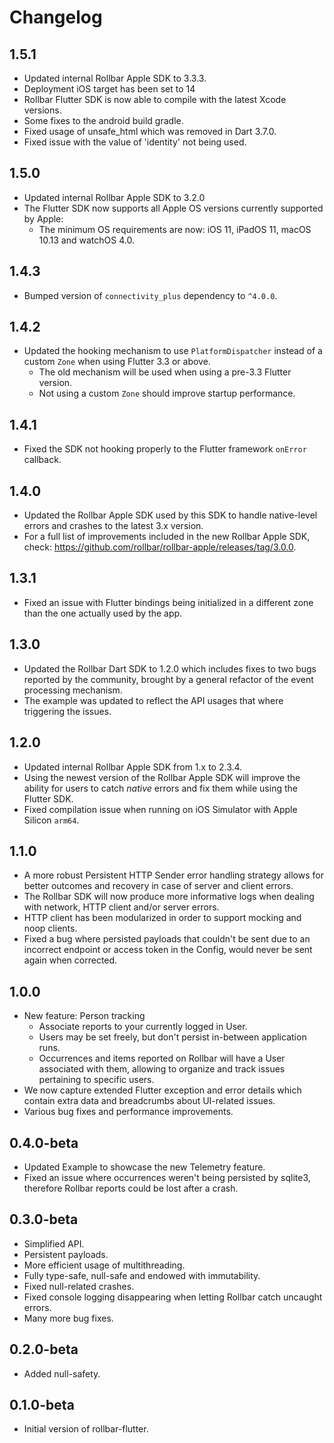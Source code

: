 # Changelog

## 1.5.1

- Updated internal Rollbar Apple SDK to 3.3.3.
- Deployment iOS target has been set to 14
- Rollbar Flutter SDK is now able to compile with the latest Xcode versions.
- Some fixes to the android build gradle.
- Fixed usage of unsafe_html which was removed in Dart 3.7.0.
- Fixed issue with the value of 'identity' not being used.

## 1.5.0

- Updated internal Rollbar Apple SDK to 3.2.0
- The Flutter SDK now supports all Apple OS versions currently supported by Apple:
  - The minimum OS requirements are now: iOS 11, iPadOS 11, macOS 10.13 and watchOS 4.0.

## 1.4.3

- Bumped version of `connectivity_plus` dependency to `^4.0.0`.

## 1.4.2

- Updated the hooking mechanism to use `PlatformDispatcher` instead of a custom `Zone` when using Flutter 3.3 or above.
  - The old mechanism will be used when using a pre-3.3 Flutter version.
  - Not using a custom `Zone` should improve startup performance.

## 1.4.1

- Fixed the SDK not hooking properly to the Flutter framework `onError` callback.

## 1.4.0

- Updated the Rollbar Apple SDK used by this SDK to handle native-level errors and crashes to the latest 3.x version.
- For a full list of improvements included in the new Rollbar Apple SDK, check: https://github.com/rollbar/rollbar-apple/releases/tag/3.0.0.

## 1.3.1

- Fixed an issue with Flutter bindings being initialized in a different zone than the one actually used by the app.

## 1.3.0

- Updated the Rollbar Dart SDK to 1.2.0 which includes fixes to two bugs reported by the community, brought by a general refactor of the event processing mechanism.
- The example was updated to reflect the API usages that where triggering the issues.

## 1.2.0

- Updated internal Rollbar Apple SDK from 1.x to 2.3.4.
- Using the newest version of the Rollbar Apple SDK will improve the ability for users to catch _native_ errors and fix them while using the Flutter SDK.
- Fixed compilation issue when running on iOS Simulator with Apple Silicon `arm64`.

## 1.1.0

- A more robust Persistent HTTP Sender error handling strategy allows for better outcomes and recovery in case of server and client errors.
- The Rollbar SDK will now produce more informative logs when dealing with network, HTTP client and/or server errors.
- HTTP client has been modularized in order to support mocking and noop clients.
- Fixed a bug where persisted payloads that couldn't be sent due to an incorrect endpoint or access token in the Config, would never be sent again when corrected.

## 1.0.0

- New feature: Person tracking
  - Associate reports to your currently logged in User.
  - Users may be set freely, but don't persist in-between application runs.
  - Occurrences and items reported on Rollbar will have a User associated with them, allowing to organize and track issues pertaining to specific users.
- We now capture extended Flutter exception and error details which contain extra data and breadcrumbs about UI-related issues.
- Various bug fixes and performance improvements.

## 0.4.0-beta

- Updated Example to showcase the new Telemetry feature.
- Fixed an issue where occurrences weren't being persisted by sqlite3, therefore Rollbar reports could be lost after a crash.

## 0.3.0-beta

- Simplified API.
- Persistent payloads.
- More efficient usage of multithreading.
- Fully type-safe, null-safe and endowed with immutability.
- Fixed null-related crashes.
- Fixed console logging disappearing when letting Rollbar catch uncaught errors.
- Many more bug fixes.

## 0.2.0-beta

- Added null-safety.

## 0.1.0-beta

- Initial version of rollbar-flutter.
